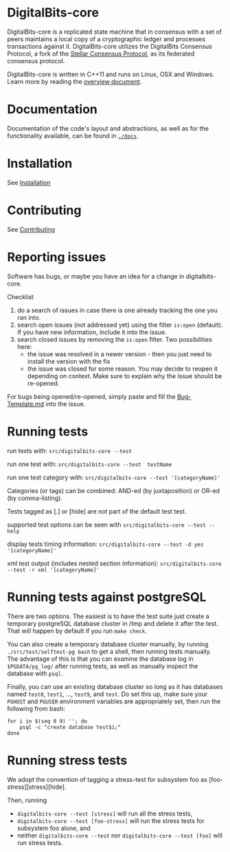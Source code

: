 # DigitalBits-core

DigitalBits-core is a replicated state machine that in consensus with a set of peers maintains a local copy of a cryptographic ledger and processes transactions against it. DigitalBits-core utilizes the DigitalBits Consensus Protocol, a fork of the [Stellar Consensus Protocol]( https://www.stellar.org/papers/stellar-consensus-protocol), as its federated consensus protocol.

DigitalBits-core is written in C++11 and runs on Linux, OSX and Windows.
Learn more by reading the [overview document]( https://github.com/xdbfoundation/DigitalBits/blob/master/docs/readme.md).

# Documentation

Documentation of the code's layout and abstractions, as well as for the
functionality available, can be found in
[`./docs`]( https://github.com/xdbfoundation/DigitalBits/tree/master/docs).

# Installation

See [Installation](./INSTALL.md)

# Contributing

See [Contributing](./CONTRIBUTING.md)

# Reporting issues

Software has bugs, or maybe you have an idea for a change in digitalbits-core.

Checklist
 1. do a search of issues in case there is one already tracking the one you ran into.
 2. search open issues (not addressed yet) using the filter `is:open` (default). If you have new information, include it into the issue.
 3. search closed issues by removing the `is:open` filter. Two possibilities here:
     * the issue was resolved in a newer version - then you just need to install the version with the fix
     * the issue was closed for some reason. You may decide to reopen it depending on context. Make sure to explain why the issue should be re-opened.

For bugs being opened/re-opened, simply paste and fill the [Bug-Template.md](./Bug-Template.md) into the issue.

# Running tests

run tests with:
  `src/digitalbits-core --test`

run one test with:
  `src/digitalbits-core --test  testName`

run one test category with:
  `src/digitalbits-core --test '[categoryName]'`

Categories (or tags) can be combined: AND-ed (by juxtaposition) or OR-ed (by comma-listing).

Tests tagged as [.] or [hide] are not part of the default test test.

supported test options can be seen with
  `src/digitalbits-core --test --help`

display tests timing information:
  `src/digitalbits-core --test -d yes '[categoryName]'`

xml test output (includes nested section information):
  `src/digitalbits-core --test -r xml '[categoryName]'`

# Running tests against postgreSQL

There are two options.  The easiest is to have the test suite just
create a temporary postgreSQL database cluster in /tmp and delete it
after the test.  That will happen by default if you run `make check`.

You can also create a temporary database cluster manually, by running
`./src/test/selftest-pg bash` to get a shell, then running tests
manually.  The advantage of this is that you can examine the database
log in `$PGDATA/pg_log/` after running tests, as well as manually
inspect the database with `psql`.

Finally, you can use an existing database cluster so long as it has
databases named `test0`, `test1`, ..., `test9`, and `test`.  Do set
this up, make sure your `PGHOST` and `PGUSER` environment variables
are appropriately set, then run the following from bash:

    for i in $(seq 0 9) ''; do
        psql -c "create database test$i;"
    done

# Running stress tests
We adopt the convention of tagging a stress-test for subsystem foo as [foo-stress][stress][hide].

Then, running
* `digitalbits-core --test [stress]` will run all the stress tests,
* `digitalbits-core --test [foo-stress]` will run the stress tests for subsystem foo alone, and
* neither `digitalbits-core --test` nor `digitalbits-core --test [foo]` will run stress tests.
